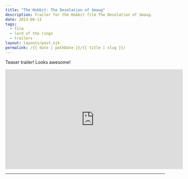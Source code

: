 ```yaml
---
title: "The Hobbit: The Desolation of Smaug"
description: Trailer for the Hobbit film The Desolation of Smaug.
date: 2013-06-11
tags: 
  - film
  - lord of the rings
  - trailers
layout: layouts/post.njk
permalink: /{{ date | pathDate }}/{{ title | slug }}/
---
```


Teaser trailer! Looks awesome!

<iframe class="youtube-video" width="560" height="315" src="https://www.youtube.com/embed/fnaojlfdUbs" title="YouTube video player" frameborder="0" allow="accelerometer; autoplay; clipboard-write; encrypted-media; gyroscope; picture-in-picture; web-share" allowfullscreen></iframe>

---
